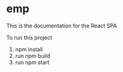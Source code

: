 # emp
This is the documentation for the React SPA

To run this project

1. npm install
2. run npm build
3. run npm start
